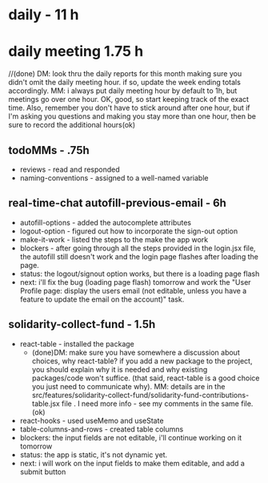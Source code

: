 # daily - 11 h

# daily meeting 1.75 h
//(done) DM: look thru the daily reports for this month making sure you didn't omit the daily meeting hour. if so, update the week ending totals accordingly. MM: i always put daily meeting hour by default to 1h, but meetings go over one hour. OK, good, so start keeping track of the exact time. Also, remember you don't have to stick around after one hour, but if I'm asking you questions and making you stay more than one hour, then be sure to record the additional hours(ok)

## todoMMs - .75h
* reviews - read and responded
* naming-conventions - assigned to a well-named variable

## real-time-chat autofill-previous-email - 6h
* autofill-options - added the autocomplete attributes
* logout-option - figured out how to incorporate the sign-out option
* make-it-work - listed the steps to the make the app work
* blockers - after going through all the steps provided in the login.jsx file, the autofill still doesn't work and the login page flashes after loading the page.
* status: the logout/signout option works, but there is a loading page flash
* next: i'll fix the bug (loading page flash) tomorrow and work the "User Profile page: display the users email (not editable, unless you have a feature to update the email on the account)" task.

## solidarity-collect-fund - 1.5h
* react-table - installed the package
  * (done)DM: make sure you have somewhere a discussion about choices, why react-table? if you add a new package to the project, you should explain why it is needed and why existing packages/code won't suffice. (that said, react-table is a good choice you just need to communicate why). MM: details are in the src/features/solidarity-collect-fund/solidarity-fund-contributions-table.jsx file . I need more info - see my comments in the same file.(ok)
* react-hooks - used useMemo and useState
* table-columns-and-rows - created table columns
* blockers: the input fields are not editable, i'll continue working on it tomorrow
* status: the app is static, it's not dynamic yet.
* next: i will work on the input fields to make them editable, and add a submit button  